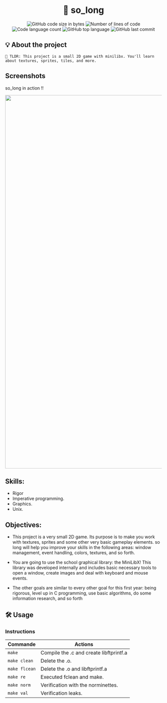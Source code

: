 <h1 align="center">
	🚀 so_long
</h1>

<p align="center">
	<img alt="GitHub code size in bytes" src="https://img.shields.io/github/languages/code-size/LeonMoreno/so_long?color=lightblue" />
	<img alt="Number of lines of code" src="https://img.shields.io/tokei/lines/github/LeonMoreno/so_long?color=critical" />
	<img alt="Code language count" src="https://img.shields.io/github/languages/count/LeonMoreno/so_long?color=yellow" />
	<img alt="GitHub top language" src="https://img.shields.io/github/languages/top/LeonMoreno/so_long?color=blue" />
	<img alt="GitHub last commit" src="https://img.shields.io/github/last-commit/LeonMoreno/so_long?color=green" />
</p>

</p>


## 💡 About the project

	🚀 TLDR: This project is a small 2D game with minilibx. You'll learn about textures, sprites, tiles, and more.


## Screenshots

so_long in action !!

<img src="img/so_long.gif" width="1200"/>

## Skills:
* Rigor
* Imperative programming.
* Graphics.
* Unix.


## Objectives:
* This project is a very small 2D game. Its purpose is to make you work with textures, sprites and some other very basic gameplay elements.
so long will help you improve your skills in the following areas: window management, event handling, colors, textures, and so forth.

* You are going to use the school graphical library: the MiniLibX! This library was developed internally and includes basic necessary tools to open a window, create images and deal with keyboard and mouse events.

* The other goals are similar to every other goal for this first year: being rigorous, level up in C programming, use basic algorithms, do some information research, and so forth


## 🛠️ Usage

### Instructions

 Commande       	|  Actions 	|
|----------------	|----------	|
| `make`      	  | Compile the .c and create libftprintf.a  	|
| `make clean`    | Delete the .o.  	|
| `make flcean`  	| Delete the .o and libftprintf.a  	|
| `make re`     	| Executed fclean and make.  	|
| `make norm`          | Verification with the norminettes. |
| `make val`          | Verification leaks. |
